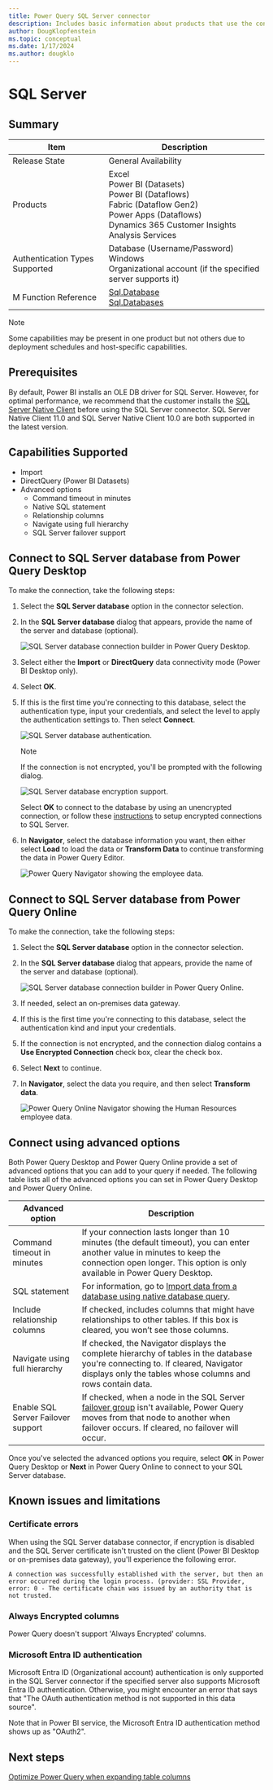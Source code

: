 ```yaml
---
title: Power Query SQL Server connector
description: Includes basic information about products that use the connector, supported authentication types, prerequisites, and connection instructions.
author: DougKlopfenstein
ms.topic: conceptual
ms.date: 1/17/2024
ms.author: dougklo
---
```


# SQL Server

## Summary

| Item | Description |
| ---- | ----------- |
| Release State | General Availability |
| Products | Excel<br/>Power BI (Datasets)<br/>Power BI (Dataflows)<br/>Fabric (Dataflow Gen2)<br/>Power Apps (Dataflows)<br/>Dynamics 365 Customer Insights<br/>Analysis Services |
| Authentication Types Supported | Database (Username/Password)<br/>Windows<br/>Organizational account (if the specified server supports it) |
| M Function Reference | [Sql.Database](/powerquery-m/sql-database)<br/>[Sql.Databases](/powerquery-m/sql-databases) |

> [!NOTE]
> Some capabilities may be present in one product but not others due to deployment schedules and host-specific capabilities.

## Prerequisites

By default, Power BI installs an OLE DB driver for SQL Server. However, for optimal performance, we recommend that the customer installs the [SQL Server Native Client](/sql/relational-databases/native-client/applications/installing-sql-server-native-client) before using the SQL Server connector. SQL Server Native Client 11.0 and SQL Server Native Client 10.0 are both supported in the latest version.

## Capabilities Supported

* Import
* DirectQuery (Power BI Datasets)
* Advanced options
  * Command timeout in minutes
  * Native SQL statement
  * Relationship columns
  * Navigate using full hierarchy
  * SQL Server failover support

## Connect to SQL Server database from Power Query Desktop

To make the connection, take the following steps:

1. Select the **SQL Server database** option in the connector selection.

2. In the **SQL Server database** dialog that appears, provide the name of the server and database (optional).

   ![SQL Server database connection builder in Power Query Desktop.](./media/sql-server-database/select-database-desktop.png)

3. Select either the **Import** or **DirectQuery** data connectivity mode (Power BI Desktop only).

4. Select **OK**.

5. If this is the first time you're connecting to this database, select the authentication type, input your credentials, and select the level to apply the authentication settings to. Then select **Connect**.

   ![SQL Server database authentication.](./media/sql-server-database/signin-desktop.png)

   > [!NOTE]
   > If the connection is not encrypted, you'll be prompted with the following dialog.

   ![SQL Server database encryption support.](./media/sql-server-database/encryption-warning.png)

    Select **OK** to connect to the database by using an unencrypted connection, or follow these [instructions](/sql/database-engine/configure-windows/enable-encrypted-connections-to-the-database-engine) to setup encrypted connections to SQL Server.

6. In **Navigator**, select the database information you want, then either select **Load** to load the data or **Transform Data** to continue transforming the data in Power Query Editor.

   ![Power Query Navigator showing the employee data.](./media/sql-server-database/navigator-desktop.png)

## Connect to SQL Server database from Power Query Online

To make the connection, take the following steps:

1. Select the **SQL Server database** option in the connector selection.

2. In the **SQL Server database** dialog that appears, provide the name of the server and database (optional).

   ![SQL Server database connection builder in Power Query Online.](./media/sql-server-database/select-database-online.png)

3. If needed, select an on-premises data gateway.

4. If this is the first time you're connecting to this database, select the authentication kind and input your credentials.

5. If the connection is not encrypted, and the connection dialog contains a **Use Encrypted Connection** check box, clear the check box.

6. Select **Next** to continue.

7. In **Navigator**, select the data you require, and then select **Transform data**.

   ![Power Query Online Navigator showing the Human Resources employee data.](./media/sql-server-database/navigator-online.png)

## Connect using advanced options

Both Power Query Desktop and Power Query Online provide a set of advanced options that you can add to your query if needed. The following table lists all of the advanced options you can set in Power Query Desktop and Power Query Online.

| Advanced option | Description |
| --------------- | ----------- |
| Command timeout in minutes | If your connection lasts longer than 10 minutes (the default timeout), you can enter another value in minutes to keep the connection open longer. This option is only available in Power Query Desktop. |
| SQL statement | For information, go to [Import data from a database using native database query](../native-database-query.md). |
| Include relationship columns | If checked, includes columns that might have relationships to other tables. If this box is cleared, you won’t see those columns. |
| Navigate using full hierarchy | If checked, the Navigator displays the complete hierarchy of tables in the database you're connecting to. If cleared, Navigator displays only the tables whose columns and rows contain data. |
| Enable SQL Server Failover support | If checked, when a node in the SQL Server [failover group](/sql/sql-server/failover-clusters/windows/windows-server-failover-clustering-wsfc-with-sql-server) isn't available, Power Query moves from that node to another when failover occurs. If cleared, no failover will occur. |

Once you've selected the advanced options you require, select **OK** in Power Query Desktop or **Next** in Power Query Online to connect to your SQL Server database.

## Known issues and limitations

### Certificate errors

When using the SQL Server database connector, if encryption is disabled and the SQL Server certificate isn't trusted on the client (Power BI Desktop or on-premises data gateway), you'll experience the following error.

```A connection was successfully established with the server, but then an error occurred during the login process. (provider: SSL Provider, error: 0 - The certificate chain was issued by an authority that is not trusted.```

### Always Encrypted columns

Power Query doesn't support 'Always Encrypted' columns.

### Microsoft Entra ID authentication

Microsoft Entra ID (Organizational account) authentication is only supported in the SQL Server connector if the specified server also supports Microsoft Entra ID authentication. Otherwise, you might encounter an error that says that "The OAuth authentication method is not supported in this data source".

Note that in Power BI service, the Microsoft Entra ID authentication method shows up as "OAuth2".

## Next steps

[Optimize Power Query when expanding table columns](../optimize-expanding-table-columns.md)
